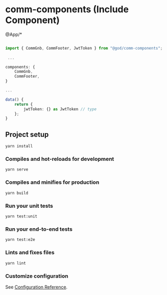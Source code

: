 # comm-components (Include Component)


@App/*

```typescript

import { CommGnb, CommFooter, JwtToken } from "@god/comm-components";
 
 ...

components: {
    CommGnb,
    CommFooter,
}

...

data() {
    return {
        jwtToken: {} as JwtToken // type
    };
}

```
## Project setup
```
yarn install
```

### Compiles and hot-reloads for development
```
yarn serve
```

### Compiles and minifies for production
```
yarn build
```

### Run your unit tests
```
yarn test:unit
```

### Run your end-to-end tests
```
yarn test:e2e
```

### Lints and fixes files
```
yarn lint
```

### Customize configuration
See [Configuration Reference](https://cli.vuejs.org/config/).
